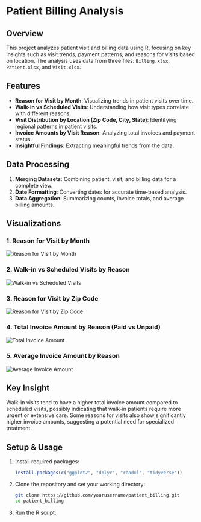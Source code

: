 # Patient Billing Analysis

## Overview
This project analyzes patient visit and billing data using R, focusing on key insights such as visit trends, payment patterns, and reasons for visits based on location. The analysis uses data from three files: `Billing.xlsx`, `Patient.xlsx`, and `Visit.xlsx`.

## Features
- **Reason for Visit by Month**: Visualizing trends in patient visits over time.
- **Walk-in vs Scheduled Visits**: Understanding how visit types correlate with different reasons.
- **Visit Distribution by Location (Zip Code, City, State)**: Identifying regional patterns in patient visits.
- **Invoice Amounts by Visit Reason**: Analyzing total invoices and payment status.
- **Insightful Findings**: Extracting meaningful trends from the data.

## Data Processing
1. **Merging Datasets**: Combining patient, visit, and billing data for a complete view.
2. **Date Formatting**: Converting dates for accurate time-based analysis.
3. **Data Aggregation**: Summarizing counts, invoice totals, and average billing amounts.

## Visualizations
### 1. Reason for Visit by Month
![Reason for Visit by Month](images/reason_by_month.png)

### 2. Walk-in vs Scheduled Visits by Reason
![Walk-in vs Scheduled Visits](images/walkin_vs_scheduled.png)

### 3. Reason for Visit by Zip Code
![Reason for Visit by Zip Code](images/reason_by_zip.png)

### 4. Total Invoice Amount by Reason (Paid vs Unpaid)
![Total Invoice Amount](images/invoice_by_reason.png)

### 5. Average Invoice Amount by Reason
![Average Invoice Amount](images/avg_invoice_by_reason.png)

## Key Insight
Walk-in visits tend to have a higher total invoice amount compared to scheduled visits, possibly indicating that walk-in patients require more urgent or extensive care. Some reasons for visits also show significantly higher invoice amounts, suggesting a potential need for specialized treatment.

## Setup & Usage
1. Install required packages:
   ```r
   install.packages(c("ggplot2", "dplyr", "readxl", "tidyverse"))
   ```
2. Clone the repository and set your working directory:
   ```sh
   git clone https://github.com/yourusername/patient_billing.git
   cd patient_billing
   ```
3. Run the R script:
   ```r

